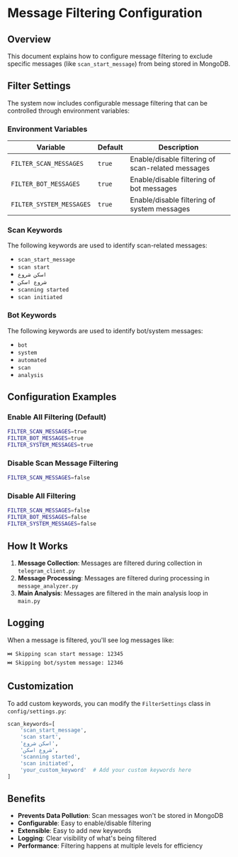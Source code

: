 # Message Filtering Configuration

## Overview
This document explains how to configure message filtering to exclude specific messages (like `scan_start_message`) from being stored in MongoDB.

## Filter Settings

The system now includes configurable message filtering that can be controlled through environment variables:

### Environment Variables

| Variable | Default | Description |
|----------|---------|-------------|
| `FILTER_SCAN_MESSAGES` | `true` | Enable/disable filtering of scan-related messages |
| `FILTER_BOT_MESSAGES` | `true` | Enable/disable filtering of bot messages |
| `FILTER_SYSTEM_MESSAGES` | `true` | Enable/disable filtering of system messages |

### Scan Keywords
The following keywords are used to identify scan-related messages:
- `scan_start_message`
- `scan start`
- `اسکن شروع`
- `شروع اسکن`
- `scanning started`
- `scan initiated`

### Bot Keywords
The following keywords are used to identify bot/system messages:
- `bot`
- `system`
- `automated`
- `scan`
- `analysis`

## Configuration Examples

### Enable All Filtering (Default)
```bash
FILTER_SCAN_MESSAGES=true
FILTER_BOT_MESSAGES=true
FILTER_SYSTEM_MESSAGES=true
```

### Disable Scan Message Filtering
```bash
FILTER_SCAN_MESSAGES=false
```

### Disable All Filtering
```bash
FILTER_SCAN_MESSAGES=false
FILTER_BOT_MESSAGES=false
FILTER_SYSTEM_MESSAGES=false
```

## How It Works

1. **Message Collection**: Messages are filtered during collection in `telegram_client.py`
2. **Message Processing**: Messages are filtered during processing in `message_analyzer.py`
3. **Main Analysis**: Messages are filtered in the main analysis loop in `main.py`

## Logging

When a message is filtered, you'll see log messages like:
```
⏭️ Skipping scan start message: 12345
⏭️ Skipping bot/system message: 12346
```

## Customization

To add custom keywords, you can modify the `FilterSettings` class in `config/settings.py`:

```python
scan_keywords=[
    'scan_start_message',
    'scan start',
    'اسکن شروع',
    'شروع اسکن',
    'scanning started',
    'scan initiated',
    'your_custom_keyword'  # Add your custom keywords here
]
```

## Benefits

- **Prevents Data Pollution**: Scan messages won't be stored in MongoDB
- **Configurable**: Easy to enable/disable filtering
- **Extensible**: Easy to add new keywords
- **Logging**: Clear visibility of what's being filtered
- **Performance**: Filtering happens at multiple levels for efficiency 